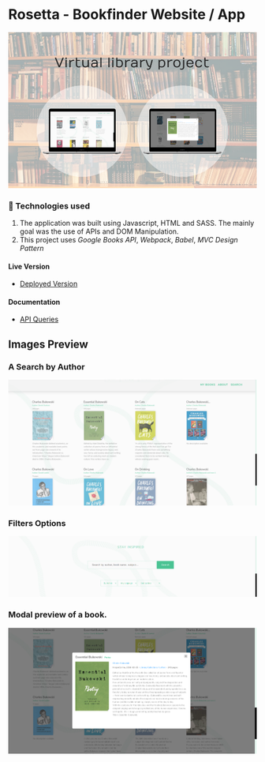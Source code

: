# Rosetta - Bookfinder Website / App
![screenshot](./docs/imgs/rosetta.png)


### 🚀 Technologies used
1. The application was built using Javascript, HTML and SASS. The mainly goal was the use of APIs and DOM Manipulation.
2. This project uses *Google Books API*, *Webpack*, *Babel*, *MVC Design Pattern* 


#### Live Version
* <a href="https://bidodev.github.io/rosetta-application" alt="deployed-version" target="_blank">Deployed Version</a>

#### Documentation
* <a href="https://github.com/bidodev/rosetta-application/tree/master/docs" alt="instagram-lookalike" target="_blank">API Queries</a>

## Images Preview
### A Search by Author
![screenshot](./docs/imgs/results.png)

### Filters Options
![screenshot](./docs/imgs/filters.png)

### Modal preview of a book.
![screenshot](./docs/imgs/modal.png)
